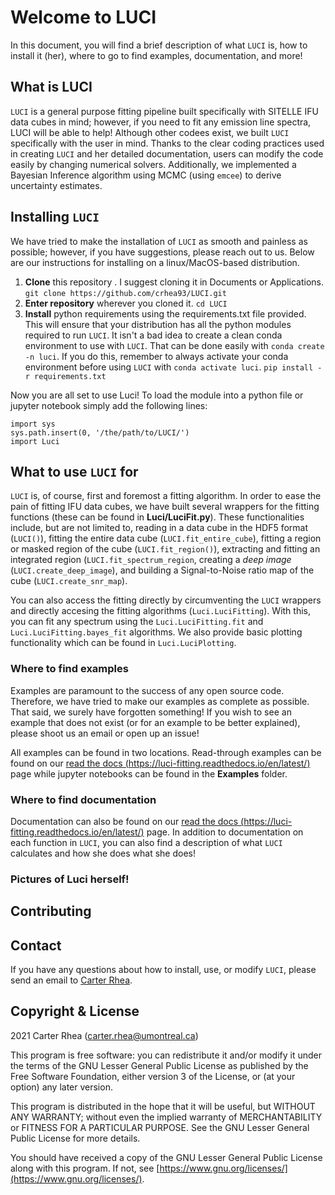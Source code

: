 # Welcome to LUCI
In this document, you will find a brief description of what `LUCI` is, how to install it (her), where to go to find examples, documentation, and more!

## What is LUCI
`LUCI` is a general purpose fitting pipeline built specifically with SITELLE IFU
data cubes in mind; however, if you need to fit any emission line spectra, LUCI
will be able to help! Although other codees exist, we built `LUCI` specifically with the user
in mind. Thanks to the clear coding practices used in creating `LUCI` and her detailed documentation,
users can modify the code easily by changing numerical solvers. Additionally, we implemented 
a Bayesian Inference algorithm using MCMC (using `emcee`) to derive uncertainty estimates.

## Installing `LUCI`
We have tried to make the installation of `LUCI` as smooth and painless as possible; however, if you have suggestions, please reach out to us. 
Below are our instructions for installing on a linux/MacOS-based distribution.

1. **Clone** this repository . I suggest cloning it in Documents or Applications.
    ```git clone https://github.com/crhea93/LUCI.git```
2. **Enter repository** wherever you cloned it.
    ```cd LUCI```
3. **Install** python requirements using the requirements.txt file provided. This will ensure that your distribution has all the python modules required to run `LUCI`. It isn't a bad idea to create a clean conda environment to use with `LUCI`. That can be done easily with `conda create -n luci`. If you do this, remember to always activate your conda environment before using `LUCI` with `conda activate luci`.
    ```pip install -r requirements.txt```

Now you are all set to use Luci! To load the module into a python file or jupyter notebook simply add the following lines:
```
import sys
sys.path.insert(0, '/the/path/to/LUCI/')
import Luci
```


## What to use `LUCI` for
`LUCI` is, of course, first and foremost a fitting algorithm. In order to ease the pain of fitting IFU data cubes, we have built several wrappers for the fitting functions (these can be found in **Luci/LuciFit.py**). These functionalities include, but are not limited to, reading in a data cube in the HDF5 format (`LUCI()`), fitting the entire data cube (`LUCI.fit_entire_cube`), fitting a region or masked region of the cube (`LUCI.fit_region()`), extracting and fitting an integrated region (`LUCI.fit_spectrum_region`, creating a *deep image* (`LUCI.create_deep_image`), and building a Signal-to-Noise ratio map of the cube (`LUCI.create_snr_map`). 

You can also access the fitting directly by circumventing the `LUCI` wrappers and directly accesing the fitting algorithms (`Luci.LuciFitting`). With this, you can fit any spectrum using the `Luci.LuciFitting.fit` and `Luci.LuciFitting.bayes_fit` algorithms. We also provide basic plotting functionality which can be found in `Luci.LuciPlotting`.

### Where to find examples
Examples are paramount to the success of any open source code. Therefore, we have tried to make our examples as complete as possible. That said, we surely have forgotten something! If you wish to see an example that does not exist (or for an example to be better explained), please shoot us an email or open up an issue!

All examples can be found in two locations. Read-through examples can be found on our [read the docs (https://luci-fitting.readthedocs.io/en/latest/)](https://luci-fitting.readthedocs.io/en/latest/) page while jupyter notebooks can be found in the **Examples** folder.

### Where to find documentation
Documentation can also be found on our [read the docs (https://luci-fitting.readthedocs.io/en/latest/)](https://luci-fitting.readthedocs.io/en/latest/) page. In addition to documentation on each function in `LUCI`, you can also find a description of what `LUCI` calculates and how she does what she does!

### Pictures of Luci herself!



## Contributing

## Contact
If you have any questions about how to install, use, or modify `LUCI`, please send an email to [Carter Rhea](mailto:carter.rhea@umontreal.ca).

## Copyright & License
2021 Carter Rhea ([carter.rhea@umontreal.ca](mailto:carter.rhea@umontreal.ca))

This program is free software: you can redistribute it and/or modify it under the terms of the GNU Lesser General Public License as published by the Free Software Foundation, either version 3 of the License, or (at your option) any later version.

This program is distributed in the hope that it will be useful, but WITHOUT ANY WARRANTY; without even the implied warranty of MERCHANTABILITY or FITNESS FOR A PARTICULAR PURPOSE. See the GNU Lesser General Public License for more details.

You should have received a copy of the GNU Lesser General Public License along with this program. If not, see [https://www.gnu.org/licenses/](https://www.gnu.org/licenses/).
